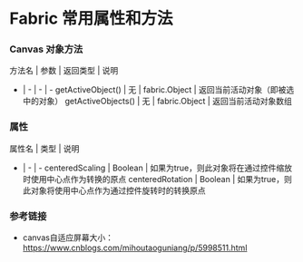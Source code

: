 # Fabric 常用属性和方法

### Canvas 对象方法
方法名 | 参数 | 返回类型 | 说明
- | - | - | -
getActiveObject() | 无 | fabric.Object | 返回当前活动对象（即被选中的对象）
getActiveObjects() | 无 | fabric.Object | 返回当前活动对象数组

### 属性
属性名 | 类型 | 说明
- | - | -
centeredScaling | Boolean | 如果为true，则此对象将在通过控件缩放时使用中心点作为转换的原点
centeredRotation | Boolean | 如果为true，则此对象将使用中心点作为通过控件旋转时的转换原点

### 参考链接
+ canvas自适应屏幕大小：https://www.cnblogs.com/mihoutaoguniang/p/5998511.html